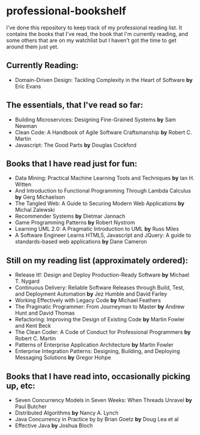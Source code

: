 # professional-bookshelf

I've done this repository to keep track of my professional reading list. It contains the books that I've read, the book that I'm currently reading, and some others that are on my watchlist but I haven't got the time to get around them just yet.

## Currently Reading:
* Domain-Driven Design: Tackling Complexity in the Heart of Software **by** Eric Evans

## The essentials, that I've read so far:

* Building Microservices: Designing Fine-Grained Systems **by** Sam Newman
* Clean Code: A Handbook of Agile Software Craftsmanship **by** Robert C. Martin
* Javascript: The Good Parts **by** Douglas Cockford

## Books that I have read just for fun:

* Data Mining: Practical Machine Learning Tools and Techniques **by** Ian H. Witten
* And Introduction to Functional Programming Through Lambda Calculus **by** Gerg Michaelson
* The Tangled Web: A Guide to Securing Modern Web Applications **by** Michal Zalewski
* Recommender Systems **by** Dietmar Jannach
* Game Programming Patterns **by** Robert Nystrom
* Learning UML 2.0: A Pragmatic Introduction to UML **by** Russ Miles
* A Software Engineer Learns HTML5, Javascript and JQuery: A guide to standards-based web applications **by** Dane Cameron

## Still on my reading list (approximately ordered):
* Release It!: Design and Deploy Production-Ready Software **by** Michael T. Nygard
* Continuous Delivery: Reliable Software Releases through Build, Test, and Deployment Automation **by** Jez Humble and David Farley 
* Working Effectively with Legacy Code **by** Michael Feathers
* The Pragmatic Programmer: From Journeyman to Master **by** Andrew Hunt and David Thomas
* Refactoring: Improving the Design of Existing Code **by** Martin Fowler and Kent Beck
* The Clean Coder: A Code of Conduct for Professional Programmers **by** Robert C. Martin
* Patterns of Enterprise Application Architecture **by** Martin Fowler
* Enterprise Integration Patterns: Designing, Building, and Deploying Messaging Solutions **by** Gregor Hohpe

## Books that I have read into, occasionally picking up, etc:
* Seven Concurrency Models in Seven Weeks: When Threads Unravel **by** Paul Butcher
* Distributed Algorithms **by** Nancy A. Lynch
* Java Concurrency in Practice by by Brian Goetz **by** Doug Lea et al
* Effective Java  **by** Joshua Bloch
